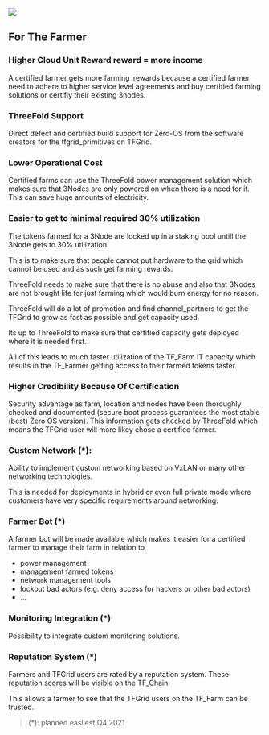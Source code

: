 ![](img/grid_banner.jpg)

## For The Farmer

### Higher Cloud Unit Reward reward = more income

A certified farmer gets more farming_rewards because a certified farmer need to adhere to higher service level agreements and buy certified farming solutions or certifiy their existing 3nodes.

### ThreeFold Support

Direct defect and certified build support for Zero-OS from the software creators for the tfgrid_primitives on TFGrid.

### Lower Operational Cost

Certified farms can use the ThreeFold power management solution which makes sure that 3Nodes are only powered on when there is a need for it. This can save huge amounts of electricity.

### Easier to get to minimal required 30% utilization

The tokens farmed for a 3Node are locked up in a staking pool untill the 3Node gets to 30% utilization.

This is to make sure that people cannot put hardware to the grid which cannot be used and as such get farming rewards.

ThreeFold needs to make sure that there is no abuse and also that 3Nodes are not brought life for just farming which would burn energy for no reason.

ThreeFold will do a lot of promotion and find channel_partners to get the TFGrid to grow as fast as possible and get capacity used.

Its up to ThreeFold to make sure that certified capacity gets deployed where it is needed first.

All of this leads to much faster utilization of the TF_Farm IT capacity which results in the TF_Farmer getting access to their farmed tokens faster.

### Higher Credibility Because Of Certification

Security advantage as farm, location and nodes have been thoroughly checked and documented (secure boot process guarantees the most stable (best) Zero OS version). This information gets checked by ThreeFold which means the TFGrid user will more likey chose a certified farmer.

### Custom Network (\*):

Ability to implement custom networking based on VxLAN or many other networking technologies.

This is needed for deployments in hybrid or even full private mode where customers have very specific requirements around networking.

### Farmer Bot (\*)

A farmer bot will be made available which makes it easier for a certified farmer to manage their farm in relation to

- power management
- management farmed tokens
- network management tools
- lockout bad actors (e.g. deny access for hackers or other bad actors)
- ...

### Monitoring Integration (\*)

Possibility to integrate custom monitoring solutions.

### Reputation System (\*)

Farmers and TFGrid users are rated by a reputation system.
These reputation scores will be visible on the TF_Chain

This allows a farmer to see that the TFGrid users on the TF_Farm can be trusted.

> (\*): planned easliest Q4 2021

